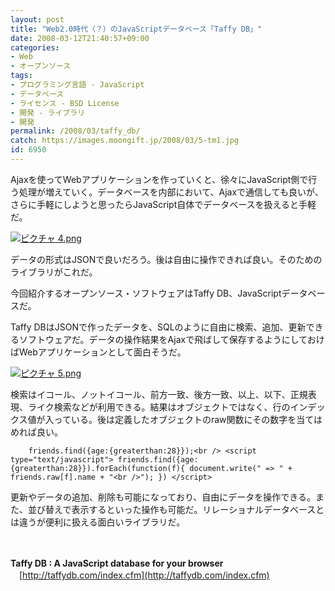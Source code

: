 ```yaml
---
layout: post
title: "Web2.0時代（？）のJavaScriptデータベース「Taffy DB」"
date: 2008-03-12T21:40:57+09:00
categories:
- Web
- オープンソース
tags: 
- プログラミング言語 - JavaScript
- データベース
- ライセンス - BSD License
- 開発 - ライブラリ
- 開発
permalink: /2008/03/taffy_db/
catch: https://images.moongift.jp/2008/03/5-tm1.jpg
id: 6950
---
```

Ajaxを使ってWebアプリケーションを作っていくと、徐々にJavaScript側で行う処理が増えていく。データベースを内部において、Ajaxで通信しても良いが、さらに手軽にしようと思ったらJavaScript自体でデータベースを扱えると手軽だ。

  

[![ピクチャ 4.png](https://images.moongift.jp/2008/03/4-tm.jpg)](https://images.moongift.jp/2008/03/46.jpg)

  

データの形式はJSONで良いだろう。後は自由に操作できれば良い。そのためのライブラリがこれだ。

  

今回紹介するオープンソース・ソフトウェアはTaffy DB、JavaScriptデータベースだ。

  
  
<!--more-->  

Taffy DBはJSONで作ったデータを、SQLのように自由に検索、追加、更新できるソフトウェアだ。データの操作結果をAjaxで飛ばして保存するようにしておけばWebアプリケーションとして面白そうだ。

  

[![ピクチャ 5.png](https://images.moongift.jp/2008/03/5-tm1.jpg)](https://images.moongift.jp/2008/03/58.jpg)

  

検索はイコール、ノットイコール、前方一致、後方一致、以上、以下、正規表現、ライク検索などが利用できる。結果はオブジェクトではなく、行のインデックス値が入っている。後は定義したオブジェクトのraw関数にその数字を当てはめれば良い。

  

    
        friends.find({age:{greaterthan:28}});<br /> <script type="text/javascript"> friends.find({age:{greaterthan:28}}).forEach(function(f){ document.write(" => " + friends.raw[f].name + "<br />"); }) </script>

  

更新やデータの追加、削除も可能になっており、自由にデータを操作できる。また、並び替えで表示するといった操作も可能だ。リレーショナルデータベースとは違うが便利に扱える面白いライブラリだ。

  

　

  

**Taffy DB : A JavaScript database for your browser**  
　[http://taffydb.com/index.cfm](http://taffydb.com/index.cfm)

  
